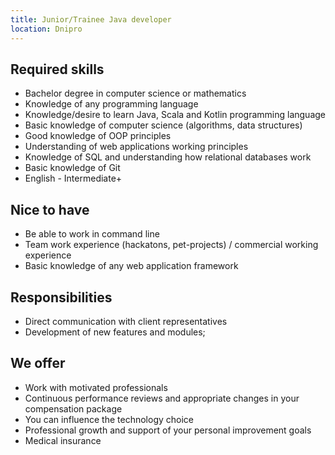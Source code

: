 ```yaml
---
title: Junior/Trainee Java developer
location: Dnipro
---
```

## **Required skills**

* Bachelor degree in computer science or mathematics
* Knowledge of any programming language
* Knowledge/desire to learn Java, Scala and Kotlin programming language
* Basic knowledge of computer science (algorithms, data structures)
* Good knowledge of OOP principles
* Understanding of web applications working principles
* Knowledge of SQL and understanding how relational databases work
* Basic knowledge of Git
* English - Intermediate+



## **Nice to have**

* Be able to work in command line
* Team work experience (hackatons, pet-projects) / commercial working experience
* Basic knowledge of any web application framework



## **Responsibilities**

* Direct communication with client representatives
* Development of new features and modules;



## **We offer**

* Work with motivated professionals
* Continuous performance reviews and appropriate changes in your compensation package
* You can influence the technology choice
* Professional growth and support of your personal improvement goals
* Medical insurance